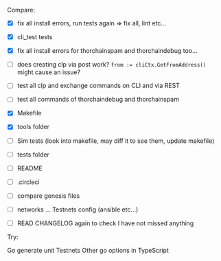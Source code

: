 Compare:
- [x] fix all install errors, run tests again => fix all, lint etc...
- [x] cli_test tests
- [x] fix all install errors for thorchainspam and thorchaindebug too...
- [ ] does creating clp via post work? `from := cliCtx.GetFromAddress()` might cause an issue?
- [ ] test all clp and exchange commands on CLI and via REST
- [ ] test all commands of thorchaindebug and thorchainspam
- [x] Makefile
- [x] tools folder
- [ ] Sim tests (look into makefile, may diff it to see them, update makefile)
- [ ] tests folder
- [ ] README
- [ ] .circleci
- [ ] compare genesis files
- [ ] networks ... Testnets config (ansible etc...)

- [ ] READ CHANGELOG again to check I have not missed anything

Try:

Go generate unit Testnets
Other go options in TypeScript